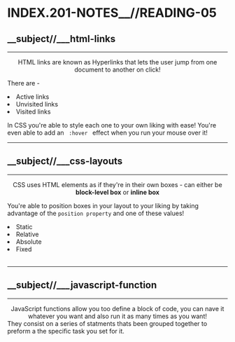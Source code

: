 # INDEX.201-NOTES__//READING-05

## __subject//___html-links
 
<hr>

<center> HTML links are known as Hyperlinks that lets the user jump from one document to another on click! </center>

There are -
<li> Active links </Li>
<li> Unvisited links </li>
<li> Visited links </li>

In CSS you're able to style each one to your own liking with ease! You're even able to add an <code> :hover </code> effect when you run your mouse over it! 
<br>
<hr>

## __subject//___css-layouts
 
<hr>

<center> CSS uses HTML elements as if they're in their own boxes - can either be <b>block-level box</b> or <b>inline box</b> </center>

You're able to position boxes in your layout to your liking by taking advantage of the <code>position property</code> and one of these values!

<li> Static </Li>
<li> Relative </li>
<li> Absolute </li>
<li> Fixed </Li>

<br>
<hr>

## __subject//___javascript-function
 
<hr>

<center> JavaScript functions allow you too define a block of code, you can nave it whatever you want and also run it as many times as you want! </center>
They consist on a series of statments thats been grouped together to preform a the specific task you set for it.